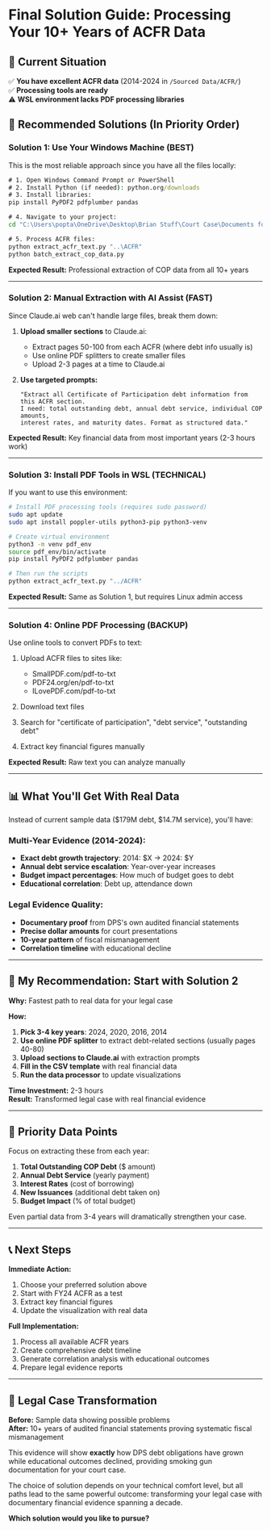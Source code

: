 # Final Solution Guide: Processing Your 10+ Years of ACFR Data

## 🎯 Current Situation

✅ **You have excellent ACFR data** (2014-2024 in `/Sourced Data/ACFR/`)  
✅ **Processing tools are ready**  
⚠️ **WSL environment lacks PDF processing libraries**

## 🚀 **Recommended Solutions (In Priority Order)**

### **Solution 1: Use Your Windows Machine (BEST)**

This is the most reliable approach since you have all the files locally:

```cmd
# 1. Open Windows Command Prompt or PowerShell
# 2. Install Python (if needed): python.org/downloads
# 3. Install libraries:
pip install PyPDF2 pdfplumber pandas

# 4. Navigate to your project:
cd "C:\Users\popta\OneDrive\Desktop\Brian Stuff\Court Case\Documents for GPT\CO_District_Map_App_Charts_FULL\Sourced Data\COP Documents"

# 5. Process ACFR files:
python extract_acfr_text.py "..\ACFR"
python batch_extract_cop_data.py
```

**Expected Result:** Professional extraction of COP data from all 10+ years

---

### **Solution 2: Manual Extraction with AI Assist (FAST)**

Since Claude.ai web can't handle large files, break them down:

1. **Upload smaller sections** to Claude.ai:
   - Extract pages 50-100 from each ACFR (where debt info usually is)
   - Use online PDF splitters to create smaller files
   - Upload 2-3 pages at a time to Claude.ai

2. **Use targeted prompts:**
   ```
   "Extract all Certificate of Participation debt information from this ACFR section. 
   I need: total outstanding debt, annual debt service, individual COP amounts, 
   interest rates, and maturity dates. Format as structured data."
   ```

**Expected Result:** Key financial data from most important years (2-3 hours work)

---

### **Solution 3: Install PDF Tools in WSL (TECHNICAL)**

If you want to use this environment:

```bash
# Install PDF processing tools (requires sudo password)
sudo apt update
sudo apt install poppler-utils python3-pip python3-venv

# Create virtual environment
python3 -m venv pdf_env
source pdf_env/bin/activate
pip install PyPDF2 pdfplumber pandas

# Then run the scripts
python extract_acfr_text.py "../ACFR"
```

**Expected Result:** Same as Solution 1, but requires Linux admin access

---

### **Solution 4: Online PDF Processing (BACKUP)**

Use online tools to convert PDFs to text:

1. Upload ACFR files to sites like:
   - SmallPDF.com/pdf-to-txt
   - PDF24.org/en/pdf-to-txt
   - ILovePDF.com/pdf-to-txt

2. Download text files
3. Search for "certificate of participation", "debt service", "outstanding debt"
4. Extract key financial figures manually

**Expected Result:** Raw text you can analyze manually

---

## 📊 **What You'll Get With Real Data**

Instead of current sample data ($179M debt, $14.7M service), you'll have:

### **Multi-Year Evidence (2014-2024):**
- **Exact debt growth trajectory**: 2014: $X → 2024: $Y
- **Annual debt service escalation**: Year-over-year increases
- **Budget impact percentages**: How much of budget goes to debt
- **Educational correlation**: Debt up, attendance down

### **Legal Evidence Quality:**
- **Documentary proof** from DPS's own audited financial statements
- **Precise dollar amounts** for court presentations
- **10-year pattern** of fiscal mismanagement
- **Correlation timeline** with educational decline

---

## 🎯 **My Recommendation: Start with Solution 2**

**Why:** Fastest path to real data for your legal case

**How:**
1. **Pick 3-4 key years**: 2024, 2020, 2016, 2014
2. **Use online PDF splitter** to extract debt-related sections (usually pages 40-80)
3. **Upload sections to Claude.ai** with extraction prompts
4. **Fill in the CSV template** with real financial data
5. **Run the data processor** to update visualizations

**Time Investment:** 2-3 hours  
**Result:** Transformed legal case with real financial evidence

---

## 🚨 **Priority Data Points**

Focus on extracting these from each year:

1. **Total Outstanding COP Debt** ($ amount)
2. **Annual Debt Service** (yearly payment)
3. **Interest Rates** (cost of borrowing)
4. **New Issuances** (additional debt taken on)
5. **Budget Impact** (% of total budget)

Even partial data from 3-4 years will dramatically strengthen your case.

---

## 📞 **Next Steps**

**Immediate Action:**
1. Choose your preferred solution above
2. Start with FY24 ACFR as a test
3. Extract key financial figures
4. Update the visualization with real data

**Full Implementation:**
1. Process all available ACFR years
2. Create comprehensive debt timeline
3. Generate correlation analysis with educational outcomes
4. Prepare legal evidence reports

---

## 💪 **Legal Case Transformation**

**Before:** Sample data showing possible problems  
**After:** 10+ years of audited financial statements proving systematic fiscal mismanagement

This evidence will show **exactly** how DPS debt obligations have grown while educational outcomes declined, providing smoking gun documentation for your court case.

The choice of solution depends on your technical comfort level, but all paths lead to the same powerful outcome: transforming your legal case with documentary financial evidence spanning a decade.

**Which solution would you like to pursue?**